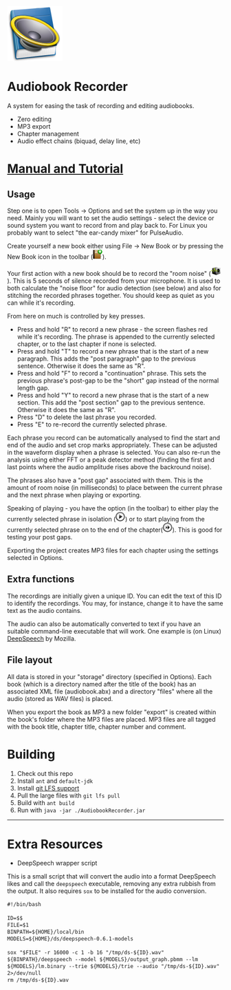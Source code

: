 ![Application Icon](https://github.com/MajenkoProjects/AudiobookRecorder/raw/master/resources/uk/co/majenko/audiobookrecorder/icons/appIcon.png)

Audiobook Recorder
==================

A system for easing the task of recording and editing audiobooks.

* Zero editing
* MP3 export
* Chapter management
* Audio effect chains (biquad, delay line, etc)

# [Manual and Tutorial](https://majenkoprojects.github.io/AudiobookRecorder)

Usage
-----

Step one is to open Tools -> Options and set the system up in the way you need. Mainly you will
want to set the audio settings - select the device or sound system you want to record from and
play back to.  For Linux you probably want to select "the ear-candy mixer" for PulseAudio.

Create yourself a new book either using File -> New Book or by pressing the New Book icon in  the toolbar (![toolbar icon](https://raw.githubusercontent.com/MajenkoProjects/AudiobookRecorder/master/resources/uk/co/majenko/audiobookrecorder/icons/new.png)).

Your first action with a new book should be to record the "room noise" (![toolbar icon](https://github.com/MajenkoProjects/AudiobookRecorder/raw/master/resources/uk/co/majenko/audiobookrecorder/icons/record-room.png)).  This is 5 seconds of silence recorded
from your microphone.  It is used to both calculate the "noise floor" for audio detection (see below) and also
for stitching the recorded phrases together.  You should keep as quiet as you can while it's recording.

From here on much is controlled by key presses.

* Press and hold "R" to record a new phrase - the screen flashes red while it's recording.  The phrase is
  appended to the currently selected chapter, or to the last chapter if none is selected.
* Press and hold "T" to record a new phrase that is the start of a new paragraph.  This adds the "post paragraph" gap to the previous sentence. Otherwise it does the same as "R".
* Press and hold "F" to record a "continuation" phrase. This sets the previous phrase's post-gap to be the "short" gap instead of the normal length gap.
* Press and hold "Y" to record a new phrase that is the start of a new section. This add the "post section" gap to the previous sentence. Otherwise it does the same as "R".
* Press "D" to delete the last phrase you recorded.
* Press "E" to re-record the currently selected phrase.

Each phrase you record can be automatically analysed to find the start and end of the audio and set
crop marks appropriately.  These can be adjusted in the waveform display when a phrase is selected. You can also
re-run the analysis using either FFT or a peak detector method (finding the first and last points
where the audio amplitude rises above the backround noise).

The phrases also have a "post gap" associated with them.  This is the amount of room noise (in milliseconds) to place between
the current phrase and the next phrase when playing or exporting.

Speaking of playing - you have the option (in the toolbar) to either play the currently selected phrase in isolation (![toolbar icon](https://github.com/MajenkoProjects/AudiobookRecorder/raw/master/resources/uk/co/majenko/audiobookrecorder/icons/play.png)) or
to start playing from the currently selected phrase on to the end of the chapter(![toolbar icon](https://github.com/MajenkoProjects/AudiobookRecorder/raw/master/resources/uk/co/majenko/audiobookrecorder/icons/playon.png)).  This is good for testing your post gaps.

Exporting the project creates MP3 files for each chapter using the settings selected in Options.

Extra functions
---------------

The recordings are initially given a unique ID. You can
edit the text of this ID to identify the recordings. You
may, for instance, change it to have the same text as the
audio contains.  

The audio can also be automatically converted to text if you have an suitable command-line
executable that will work. One example is (on Linux) [DeepSpeech](https://github.com/mozilla/DeepSpeech) by Mozilla.

File layout
-----------

All data is stored in your "storage" directory (specified in Options).  Each book (which is a directory named after the
title of the book) has an associated XML file (audiobook.abx) and a directory "files" where all the audio (stored as WAV
files) is placed.

When you export the book as MP3 a new folder "export" is created within the book's folder where the MP3 files are placed.
MP3 files are all tagged with the book title, chapter title, chapter number and comment.


Building
========

1. Check out this repo
2. Install `ant` and `default-jdk`
3. Install [git LFS support](https://help.github.com/articles/installing-git-large-file-storage/)
4. Pull the large files with `git lfs pull`
5. Build with `ant build`
6. Run with `java -jar ./AudiobookRecorder.jar`


----

Extra Resources
===============

* DeepSpeech wrapper script

This is a small script that will convert the audio into a format DeepSpeech likes and call the `deepspeech` executable, removing any extra rubbish from the output. It
also requires `sox` to be installed for the audio conversion.

```
#!/bin/bash

ID=$$
FILE=$1
BINPATH=${HOME}/local/bin
MODELS=${HOME}/ds/deepspeech-0.6.1-models

sox "$FILE" -r 16000 -c 1 -b 16 "/tmp/ds-${ID}.wav"
${BINPATH}/deepspeech --model ${MODELS}/output_graph.pbmm --lm ${MODELS}/lm.binary --trie ${MODELS}/trie --audio "/tmp/ds-${ID}.wav" 2>/dev/null
rm /tmp/ds-${ID}.wav
```
